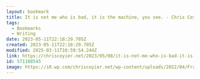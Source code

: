 ```yaml
---
layout: bookmark
title: It is not me who is bad, it is the machine, you see. - Chris Coyier
tags:
  - Bookmarks
  - Writing
date: 2023-05-11T22:18:29.705Z
created: 2023-05-11T22:18:29.705Z
modified: 2025-03-11T10:59:54.244Z
link: https://chriscoyier.net/2023/05/08/it-is-not-me-who-is-bad-it-is-the-machine-you-see/
id: 571108545
image: https://i0.wp.com/chriscoyier.net/wp-content/uploads/2022/04/Frame-1.png?fit=1200%2C1200&ssl=1
---
```

